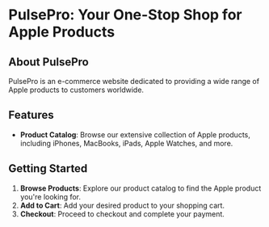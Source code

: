# PulsePro: Your One-Stop Shop for Apple Products

## About PulsePro
PulsePro is an e-commerce website dedicated to providing a wide range of Apple products to customers worldwide.

## Features
- **Product Catalog**: Browse our extensive collection of Apple products, including iPhones, MacBooks, iPads, Apple Watches, and more.

## Getting Started
1. **Browse Products**: Explore our product catalog to find the Apple product you're looking for.
2. **Add to Cart**: Add your desired product to your shopping cart.
3. **Checkout**: Proceed to checkout and complete your payment.